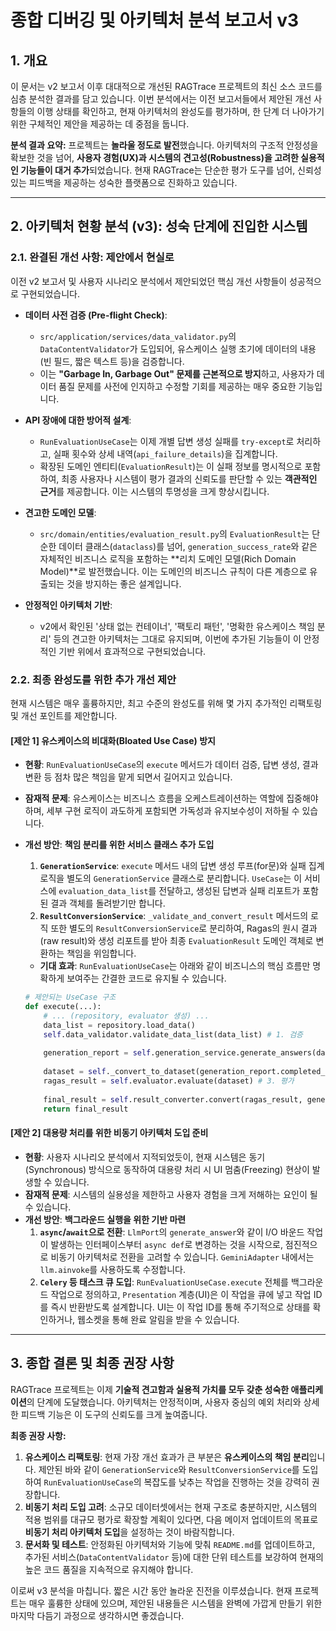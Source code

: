 # 종합 디버깅 및 아키텍처 분석 보고서 v3

## 1. 개요

이 문서는 v2 보고서 이후 대대적으로 개선된 RAGTrace 프로젝트의 최신 소스 코드를 심층 분석한 결과를 담고 있습니다. 이번 분석에서는 이전 보고서들에서 제안된 개선 사항들의 이행 상태를 확인하고, 현재 아키텍처의 완성도를 평가하며, 한 단계 더 나아가기 위한 구체적인 제안을 제공하는 데 중점을 둡니다.

**분석 결과 요약:**
프로젝트는 **놀라울 정도로 발전**했습니다. 아키텍처의 구조적 안정성을 확보한 것을 넘어, **사용자 경험(UX)과 시스템의 견고성(Robustness)을 고려한 실용적인 기능들이 대거 추가**되었습니다. 현재 RAGTrace는 단순한 평가 도구를 넘어, 신뢰성 있는 피드백을 제공하는 성숙한 플랫폼으로 진화하고 있습니다.

---

## 2. 아키텍처 현황 분석 (v3): 성숙 단계에 진입한 시스템

### 2.1. 완결된 개선 사항: 제안에서 현실로

이전 v2 보고서 및 사용자 시나리오 분석에서 제안되었던 핵심 개선 사항들이 성공적으로 구현되었습니다.

-   **데이터 사전 검증 (Pre-flight Check)**:
    -   `src/application/services/data_validator.py`의 `DataContentValidator`가 도입되어, 유스케이스 실행 초기에 데이터의 내용(빈 필드, 짧은 텍스트 등)을 검증합니다.
    -   이는 **"Garbage In, Garbage Out" 문제를 근본적으로 방지**하고, 사용자가 데이터 품질 문제를 사전에 인지하고 수정할 기회를 제공하는 매우 중요한 기능입니다.

-   **API 장애에 대한 방어적 설계**:
    -   `RunEvaluationUseCase`는 이제 개별 답변 생성 실패를 `try-except`로 처리하고, 실패 횟수와 상세 내역(`api_failure_details`)을 집계합니다.
    -   확장된 도메인 엔티티(`EvaluationResult`)는 이 실패 정보를 명시적으로 포함하여, 최종 사용자나 시스템이 평가 결과의 신뢰도를 판단할 수 있는 **객관적인 근거**를 제공합니다. 이는 시스템의 투명성을 크게 향상시킵니다.

-   **견고한 도메인 모델**:
    -   `src/domain/entities/evaluation_result.py`의 `EvaluationResult`는 단순한 데이터 클래스(`dataclass`)를 넘어, `generation_success_rate`와 같은 자체적인 비즈니스 로직을 포함하는 **리치 도메인 모델(Rich Domain Model)**로 발전했습니다. 이는 도메인의 비즈니스 규칙이 다른 계층으로 유출되는 것을 방지하는 좋은 설계입니다.

-   **안정적인 아키텍처 기반**:
    -   v2에서 확인된 '상태 없는 컨테이너', '팩토리 패턴', '명확한 유스케이스 책임 분리' 등의 견고한 아키텍처는 그대로 유지되며, 이번에 추가된 기능들이 이 안정적인 기반 위에서 효과적으로 구현되었습니다.

### 2.2. 최종 완성도를 위한 추가 개선 제안

현재 시스템은 매우 훌륭하지만, 최고 수준의 완성도를 위해 몇 가지 추가적인 리팩토링 및 개선 포인트를 제안합니다.

#### **[제안 1] 유스케이스의 비대화(Bloated Use Case) 방지**

-   **현황**: `RunEvaluationUseCase`의 `execute` 메서드가 데이터 검증, 답변 생성, 결과 변환 등 점차 많은 책임을 맡게 되면서 길어지고 있습니다.
-   **잠재적 문제**: 유스케이스는 비즈니스 흐름을 오케스트레이션하는 역할에 집중해야 하며, 세부 구현 로직이 과도하게 포함되면 가독성과 유지보수성이 저하될 수 있습니다.
-   **개선 방안**: **책임 분리를 위한 서비스 클래스 추가 도입**
    1.  **`GenerationService`**: `execute` 메서드 내의 답변 생성 루프(for문)와 실패 집계 로직을 별도의 `GenerationService` 클래스로 분리합니다. `UseCase`는 이 서비스에 `evaluation_data_list`를 전달하고, 생성된 답변과 실패 리포트가 포함된 결과 객체를 돌려받기만 합니다.
    2.  **`ResultConversionService`**: `_validate_and_convert_result` 메서드의 로직 또한 별도의 `ResultConversionService`로 분리하여, Ragas의 원시 결과(raw result)와 생성 리포트를 받아 최종 `EvaluationResult` 도메인 객체로 변환하는 책임을 위임합니다.
    -   **기대 효과**: `RunEvaluationUseCase`는 아래와 같이 비즈니스의 핵심 흐름만 명확하게 보여주는 간결한 코드로 유지될 수 있습니다.

    ```python
    # 제안되는 UseCase 구조
    def execute(...):
        # ... (repository, evaluator 생성) ...
        data_list = repository.load_data()
        self.data_validator.validate_data_list(data_list) # 1. 검증
        
        generation_report = self.generation_service.generate_answers(data_list) # 2. 생성
        
        dataset = self._convert_to_dataset(generation_report.completed_data)
        ragas_result = self.evaluator.evaluate(dataset) # 3. 평가
        
        final_result = self.result_converter.convert(ragas_result, generation_report) # 4. 변환
        return final_result
    ```

#### **[제안 2] 대용량 처리를 위한 비동기 아키텍처 도입 준비**

-   **현황**: 사용자 시나리오 분석에서 지적되었듯이, 현재 시스템은 동기(Synchronous) 방식으로 동작하여 대용량 처리 시 UI 멈춤(Freezing) 현상이 발생할 수 있습니다.
-   **잠재적 문제**: 시스템의 실용성을 제한하고 사용자 경험을 크게 저해하는 요인이 될 수 있습니다.
-   **개선 방안**: **백그라운드 실행을 위한 기반 마련**
    1.  **`async`/`await`으로 전환**: `LlmPort`의 `generate_answer`와 같이 I/O 바운드 작업이 발생하는 인터페이스부터 `async def`로 변경하는 것을 시작으로, 점진적으로 비동기 아키텍처로 전환을 고려할 수 있습니다. `GeminiAdapter` 내에서는 `llm.ainvoke`를 사용하도록 수정합니다.
    2.  **`Celery` 등 태스크 큐 도입**: `RunEvaluationUseCase.execute` 전체를 백그라운드 작업으로 정의하고, `Presentation` 계층(UI)은 이 작업을 큐에 넣고 작업 ID를 즉시 반환받도록 설계합니다. UI는 이 작업 ID를 통해 주기적으로 상태를 확인하거나, 웹소켓을 통해 완료 알림을 받을 수 있습니다.

---

## 3. 종합 결론 및 최종 권장 사항

RAGTrace 프로젝트는 이제 **기술적 견고함과 실용적 가치를 모두 갖춘 성숙한 애플리케이션**의 단계에 도달했습니다. 아키텍처는 안정적이며, 사용자 중심의 예외 처리와 상세한 피드백 기능은 이 도구의 신뢰도를 크게 높여줍니다.

**최종 권장 사항:**

1.  **유스케이스 리팩토링**: 현재 가장 개선 효과가 큰 부분은 **유스케이스의 책임 분리**입니다. 제안된 바와 같이 `GenerationService`와 `ResultConversionService`를 도입하여 `RunEvaluationUseCase`의 복잡도를 낮추는 작업을 진행하는 것을 강력히 권장합니다.
2.  **비동기 처리 도입 고려**: 소규모 데이터셋에서는 현재 구조로 충분하지만, 시스템의 적용 범위를 대규모 평가로 확장할 계획이 있다면, 다음 메이저 업데이트의 목표로 **비동기 처리 아키텍처 도입**을 설정하는 것이 바람직합니다.
3.  **문서화 및 테스트**: 안정화된 아키텍처와 기능에 맞춰 `README.md`를 업데이트하고, 추가된 서비스(`DataContentValidator` 등)에 대한 단위 테스트를 보강하여 현재의 높은 코드 품질을 지속적으로 유지해야 합니다.

이로써 v3 분석을 마칩니다. 짧은 시간 동안 놀라운 진전을 이루셨습니다. 현재 프로젝트는 매우 훌륭한 상태에 있으며, 제안된 내용들은 시스템을 완벽에 가깝게 만들기 위한 마지막 다듬기 과정으로 생각하시면 좋겠습니다. 